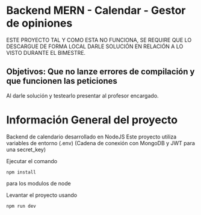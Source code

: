 # Backend MERN - Calendar - Gestor de opiniones

ESTE PROYECTO TAL Y COMO ESTA NO FUNCIONA, SE REQUIRE QUE LO 
DESCARGUE DE FORMA LOCAL DARLE SOLUCIÓN EN RELACIÓN A LO VISTO
DURANTE EL BIMESTRE.

## Objetivos: Que no lanze errores de compilación y que funcionen las peticiones

Al darle solución y testearlo presentar al profesor encargado.


# Información General del proyecto

Backend de calendario desarrollado en NodeJS
Este proyecto utiliza variables de entorno (.env)
(Cadena de conexión con MongoDB y JWT para una secret_key)

Ejecutar el comando 
```
npm install
```
para los modulos de node

Levantar el proyecto usando 
```
npm run dev
```
